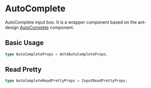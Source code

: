 
# AutoComplete

AutoComplete input box. It is a wrapper component based on the ant-design [AutoComplete](https://ant.design/components/auto-complete) component.

## Basic Usage

```ts
type AutoCompleteProps = AntdAutoCompleteProps;
```

<code src="./demos/basic.tsx"></code>

## Read Pretty

```ts
type AutoCompleteReadPrettyProps = InputReadPrettyProps;
```

<code src="./demos/read-pretty.tsx"></code>
